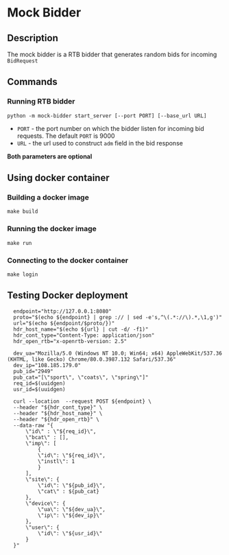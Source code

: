 # Mock Bidder
## Description
The mock bidder is a RTB bidder that generates random bids for incoming `BidRequest`
## Commands
### Running RTB bidder
```shell script
python -m mock-bidder start_server [--port PORT] [--base_url URL]
```
* `PORT` - the port number on which the bidder listen for incoming bid requests. The default `PORT` is 9000
* `URL` - the url used to construct `adm` field in the bid response

__Both parameters are optional__
## Using docker container 
### Building a docker image
```shell script
make build
```
### Running the docker image
```shell script
make run
```
### Connecting to the docker container
```shell script
make login
```
## Testing Docker deployment
```shell script
  endpoint="http://127.0.0.1:8080"
  proto="$(echo ${endpoint} | grep :// | sed -e's,^\(.*://\).*,\1,g')"
  url="$(echo ${endpoint/$proto/})"
  hdr_host_name="$(echo ${url} | cut -d/ -f1)"
  hdr_cont_type="Content-Type: application/json"
  hdr_open_rtb="x-openrtb-version: 2.5"

  dev_ua="Mozilla/5.0 (Windows NT 10.0; Win64; x64) AppleWebKit/537.36 (KHTML, like Gecko) Chrome/80.0.3987.132 Safari/537.36"
  dev_ip="108.185.179.0"
  pub_id="2949"
  pub_cat="[\"sport\", \"coats\", \"spring\"]"
  req_id=$(uuidgen)
  usr_id=$(uuidgen)

  curl --location  --request POST ${endpoint} \
  --header "${hdr_cont_type}" \
  --header "${hdr_host_name}" \
  --header "${hdr_open_rtb}" \
  --data-raw "{
      \"id\" : \"${req_id}\",
      \"bcat\" : [],
      \"imp\": [
          {
          \"id\": \"${req_id}\",
          \"instl\": 1
          }
      ],
      \"site\": {
          \"id\": \"${pub_id}\",
          \"cat\" : ${pub_cat}
      },
      \"device\": {
          \"ua\": \"${dev_ua}\",
          \"ip\": \"${dev_ip}\"
      },
      \"user\": {
          \"id\": \"${usr_id}\"
      }
  }"
```